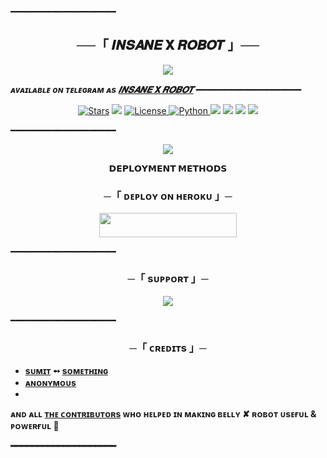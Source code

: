 ━━━━━━━━━━━━━━━━━━━━

<h2 align="center">
    ──「 𝑰𝑵𝑺𝑨𝑵𝑬 𝐗 𝑹𝑶𝑩𝑶𝑻 」──
</h2>

<p align="center">
  <img src="https://te.legra.ph/file/c546216e19b29cfd3becb.jpg">
</p>

_**ᴀᴠᴀɪʟᴀʙʟᴇ ᴏɴ ᴛᴇʟᴇɢʀᴀᴍ ᴀs [𝑰𝑵𝑺𝑨𝑵𝑬 𝐗 𝑹𝑶𝑩𝑶𝑻](https://t.me/about_insaneop)**_
━━━━━━━━━━━━━━━━━━━━

<p align="center">
<a href="https://github.com/issu-op/FallenRobot/stargazers"><img src="https://img.shields.io/github/stars/issu-op/FallenRobot?color=black&logo=github&logoColor=black&style=for-the-badge" alt="Stars" /></a>
<a href="https://github.com/issu-op/FallenRobot/network/members"> <img src="https://img.shields.io/github/forks/issu-op/FallenRobot?color=black&logo=github&logoColor=black&style=for-the-badge" /></a>
<a href="https://github.com/issu-op/FallenRobot/blob/master/LICENSE"> <img src="https://img.shields.io/badge/License-MIT-blueviolet?style=for-the-badge" alt="License" /> </a>
<a href="https://www.python.org/"> <img src="https://img.shields.io/badge/Written%20in-Python-skyblue?style=for-the-badge&logo=python" alt="Python" /> </a>
<a href="https://pypi.org/project/Telethon/"> <img src="https://img.shields.io/pypi/v/telethon?color=white&label=telethon&logo=python&logoColor=blue&style=for-the-badge" /></a>
<a href="https://pypi.org/project/Pyrogram/"> <img src="https://img.shields.io/pypi/v/pyrogram?color=white&label=pyrogram&logo=python&logoColor=blue&style=for-the-badge" /></a>
<a href="https://github.com/issu-op/FallenRobot"> <img src="https://img.shields.io/github/repo-size/issu-op/FallenRobot?color=skyblue&logo=github&logoColor=blue&style=for-the-badge" /></a>
<a href="https://github.com/issu-op/FallenRobot/commits/issu-op"> <img src="https://img.shields.io/github/last-commit/issu-op/FallenRobot?color=black&logo=github&logoColor=black&style=for-the-badge" /></a>
</p>

━━━━━━━━━━━━━━━━━━━━

<p align="center">
  <img src="https://te.legra.ph/file/872e57b181ec700c03920.jpg">
</p>

<p align="center">
<b>𝗗𝗘𝗣𝗟𝗢𝗬𝗠𝗘𝗡𝗧 𝗠𝗘𝗧𝗛𝗢𝗗𝗦</b>
</p>

<h3 align="center">
    ─「 ᴅᴇᴩʟᴏʏ ᴏɴ ʜᴇʀᴏᴋᴜ 」─
</h3>

<p align="center"><a href="https://dashboard.heroku.com/new?template=https://github.com/AnonymousR1025/FallenRobot"> <img src="https://img.shields.io/badge/Deploy%20On%20Heroku-black?style=for-the-badge&logo=heroku" width="220" height="38.45"/></a></p>

━━━━━━━━━━━━━━━━━━━━

<h3 align="center">
    ─「 sᴜᴩᴩᴏʀᴛ 」─
</h3>

<p align="center">
<a href="https://telegram.me/ABOUT_INSANEOP><img src="https://img.shields.io/badge/-Support%20Group-blue.svg?style=for-the-badge&logo=Telegram"></a>
</p>
<p align="center">
<a href="https://telegram.me/SAREEFO_KI_DUNIYA"><img src="https://img.shields.io/badge/%20INSANE-blue.svg?style=for-the-badge&logo=Telegram"></a>
</p>

━━━━━━━━━━━━━━━━━━━━

<h3 align="center">
    ─「 ᴄʀᴇᴅɪᴛs 」─
</h3>

- <b>[sᴜᴍɪᴛ](https://github.com/issu-op)  ➻  [sᴏᴍᴇᴛʜɪɴɢ](https://github.com/issu-op/FallenRobot) </b>
- <b>[ᴀɴᴏɴʏᴍᴏᴜs](https://github.com/Anonymous)
- 
<b>ᴀɴᴅ ᴀʟʟ [ᴛʜᴇ ᴄᴏɴᴛʀɪʙᴜᴛᴏʀs](https://github.com/AnonymousR1025/FallenRobot/graphs/contributors) ᴡʜᴏ ʜᴇʟᴩᴇᴅ ɪɴ ᴍᴀᴋɪɴɢ ʙᴇʟʟʏ ✘ ʀᴏʙᴏᴛ ᴜsᴇғᴜʟ & ᴩᴏᴡᴇʀғᴜʟ 🖤 </b>

━━━━━━━━━━━━━━━━━━━━
